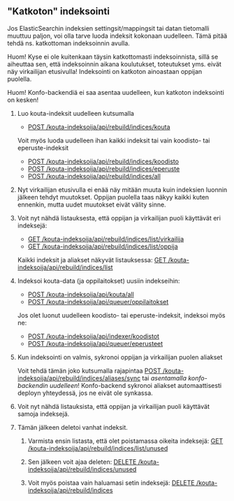 ## "Katkoton" indeksointi

Jos ElasticSearchin indeksien settingsit/mappingsit tai datan tietomalli muuttuu paljon, voi olla tarve luoda indeksit 
kokonaan uudelleen. Tämä pitää tehdä ns. katkottoman indeksoinnin avulla.

Huom! Kyse ei ole kuitenkaan täysin katkottomasti indeksoinnista, sillä se aiheuttaa sen, että indeksoinnin aikana
koulutukset, toteutukset yms. eivät näy virkailijan etusivulla! Indeksointi on katkoton ainoastaan oppijan puolella.

Huom! Konfo-backendiä ei saa asentaa uudelleen, kun katkoton indeksointi on kesken!

1. Luo kouta-indeksit uudelleen kutsumalla
   
   * [POST /kouta-indeksoija/api/rebuild/indices/kouta](http://localhost:3000/kouta-indeksoija/swagger/index.html#!/rebuild/post_kouta_indeksoija_api_rebuild_indices_kouta)

   Voit myös luoda uudelleen ihan kaikki indeksit tai vain koodisto- tai eperuste-indeksit

   * [POST /kouta-indeksoija/api/rebuild/indices/koodisto](http://localhost:3000/kouta-indeksoija/swagger/index.html#!/rebuild/post_kouta_indeksoija_api_rebuild_indices_koodisto)
   * [POST /kouta-indeksoija/api/rebuild/indices/eperuste](http://localhost:3000/kouta-indeksoija/swagger/index.html#!/rebuild/post_kouta_indeksoija_api_rebuild_indices_eperuste)
   * [POST /kouta-indeksoija/api/rebuild/indices/all](http://localhost:3000/kouta-indeksoija/swagger/index.html#!/rebuild/post_kouta_indeksoija_api_rebuild_indices_all)

2. Nyt virkailijan etusivulla ei enää näy mitään muuta kuin indeksien luonnin jälkeen tehdyt muutokset. 
Oppijan puolella taas näkyy kaikki kuten ennenkin, mutta uudet muutokset eivät välity sinne.

3. Voit nyt nähdä listauksesta, että oppijan ja virkailijan puoli käyttävät eri indeksejä:

   * [GET /kouta-indeksoija/api/rebuild/indices/list/virkailija](http://localhost:3000/kouta-indeksoija/swagger/index.html#!/rebuild/get_kouta_indeksoija_api_rebuild_indices_list_virkailija)
   * [GET /kouta-indeksoija/api/rebuild/indices/list/oppija](http://localhost:3000/kouta-indeksoija/swagger/index.html#!/rebuild/get_kouta_indeksoija_api_rebuild_indices_list_oppija)

   Kaikki indeksit ja aliakset näkyvät listauksessa: [GET /kouta-indeksoija/api/rebuild/indices/list](http://localhost:3000/kouta-indeksoija/swagger/index.html#!/rebuild/get_kouta_indeksoija_api_rebuild_indices_list)
   
4. Indeksoi kouta-data (ja oppilaitokset) uusiin indekseihin:

   * [POST /kouta-indeksoija/api/kouta/all](http://localhost:3000/kouta-indeksoija/swagger/index.html#!/kouta/post_kouta_indeksoija_api_kouta_all)
   * [POST /kouta-indeksoija/api/queuer/oppilaitokset](http://localhost:3000/kouta-indeksoija/swagger/index.html#!/queuer/post_kouta_indeksoija_api_queuer_oppilaitokset)

   Jos olet luonut uudelleen koodisto- tai eperuste-indeksit, indeksoi myös ne: 

   * [POST /kouta-indeksoija/api/indexer/koodistot](http://localhost:3000/kouta-indeksoija/swagger/index.html#!/indexer/post_kouta_indeksoija_api_indexer_koodistot)
   * [POST /kouta-indeksoija/api/queuer/eperusteet](http://localhost:3000/kouta-indeksoija/swagger/index.html#!/queuer/post_kouta_indeksoija_api_queuer_eperusteet)

5. Kun indeksointi on valmis, sykronoi oppijan ja virkailijan puolen aliakset

   Voit tehdä tämän joko kutsumalla rajapintaa [POST /kouta-indeksoija/api/rebuild/indices/aliases/sync](http://localhost:3000/kouta-indeksoija/swagger/index.html#!/rebuild/post_kouta_indeksoija_api_rebuild_indices_aliases_sync) 
   tai *asentamalla konfo-backendin uudelleen*! Konfo-backend sykronoi aliakset automaattisesti deployn yhteydessä, jos ne eivät ole synkassa.

6. Voit nyt nähdä listauksista, että oppijan ja virkailijan puoli käyttävät samoja indeksejä.

7. Tämän jälkeen deletoi vanhat indeksit. 

   1. Varmista ensin listasta, että olet poistamassa oikeita indeksejä: [GET /kouta-indeksoija/api/rebuild/indices/list/unused](http://localhost:3000/kouta-indeksoija/swagger/index.html#!/rebuild/get_kouta_indeksoija_api_rebuild_indices_list_unused)
 
   2. Sen jälkeen voit ajaa deleten: [DELETE /kouta-indeksoija/api/rebuild/indices/unused](http://localhost:3000/kouta-indeksoija/swagger/index.html#!/rebuild/delete_kouta_indeksoija_api_rebuild_indices_unused)
  
   3. Voit myös poistaa vain haluamasi setin indeksejä: [DELETE /kouta-indeksoija/api/rebuild/indices](http://localhost:3000/kouta-indeksoija/swagger/index.html#!/rebuild/delete_kouta_indeksoija_api_rebuild_indices)